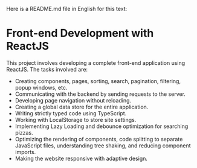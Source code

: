 Here is a README.md file in English for this text:

# Front-end Development with ReactJS

This project involves developing a complete front-end application using ReactJS. The tasks involved are:

- Creating components, pages, sorting, search, pagination, filtering, popup windows, etc.
- Communicating with the backend by sending requests to the server.
- Developing page navigation without reloading.
- Creating a global data store for the entire application.
- Writing strictly typed code using TypeScript.
- Working with LocalStorage to store site settings.
- Implementing Lazy Loading and debounce optimization for searching pizzas.
- Optimizing the rendering of components, code splitting to separate JavaScript files, understanding tree shaking, and reducing component imports.
- Making the website responsive with adaptive design.
